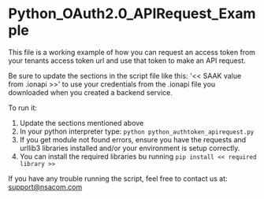 # Python_OAuth2.0_APIRequest_Example

This file is a working example of how you can request an access token from your tenants access token url and use that token to make an API request.

Be sure to update the sections in the script file like this: '<< SAAK value from .ionapi >>' to use your credentials from the .ionapi file you downloaded when you created a backend service.  

To run it:
1. Update the sections mentioned above
2. In your python interpreter type: `python python_authtoken_apirequest.py`
3. If you get module not found errors, ensure you have the requests and urllib3 libraries installed and/or your environment is setup correctly.
4. You can install the required libraries bu running `pip install << required library >>`

If you have any trouble running the script, feel free to contact us at: support@nsacom.com

